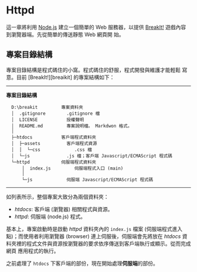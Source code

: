 <!---
  @file       httpd.md
  @author     Yiwei Chiao (ywchiao@gmail.com)
  @date       10/03/2017 created.
  @date       11/20/2017 last modified.
  @version    0.1.0
  @copyright  CC-BY, (C) 2017 Yiwei Chiao
-->

# Httpd

  這一章將利用 [Node.js][nodejs] 建立一個簡單的 Web 服務器，以提供
  [BreakIt!][breakit] 遊戲內容到瀏覽器端。先從簡單的傳送靜態 Web 網頁開
  始。

## 專案目錄結構

  專案目錄結構是程式碼住的小窩。程式碼住的舒服，程式開發與維護才能輕鬆
  寫意。目前 [BreakIt!][breaikit] 的專案結構如下：

---

**專案目錄結構**
```
  D:\breakit         專案資料夾
  │  .gitignore        .gitignore 檔
  │  LICENSE           授權聲明
  │  README.md         專案說明檔。 Markdwon 格式。
  │
  ├─htdocs           客戶端程式資料夾
  │  ├─assets          客戶端程式資源
  │  │  └─css             .css 檔
  │  └─js              .js 檔；客戶端 Javascript/ECMAScript 程式碼
  └─httpd            伺服端程式資料夾
      │  index.js         伺服端程式入口 (main)
      │
      └─js             伺服端 Javascript/ECMAScript 程式碼
```
---

  如列表所示，整個專案大致分為兩個資料夾：

  * *htdocs*: 客戶端 (瀏覽器) 相關程式與資源。
  * *httpd*: 伺服端 (node.js) 程式。

  基本上，專案啟動時是啟動 *httpd* 資料夾內的 `index.js` 檔案 (伺服端程式進入點)；而使用者利用瀏覽器 (browser) 連上伺服後，伺服端會先將放在 *htdocs*
  資料夾裡的程式文件與資源按瀏覽器的要求依序傳送到客戶端執行或顯示。從而完成網頁
  應用程式的執行。

  之前處理了 `htdocs` 下客戶端的部份，現在開始處理**伺服端**的部份。

  [nodejs]: https://nodejs.org
  [scriptingLanguage]: https://en.wikipedia.org/wiki/Scripting_language
  [shellScript]: https://en.wikipedia.org/wiki/Shell_script
  [breakit]: https://github.com/ywchiao/breakit.git

<!--- httpd.md -->
